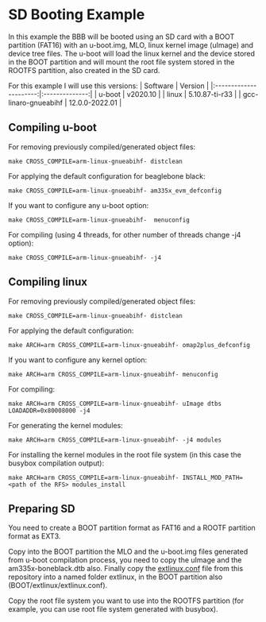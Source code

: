 # SD Booting Example

In this example the BBB will be booted using an SD card with a BOOT partition (FAT16) with an u-boot.img, MLO, linux kernel image (uImage) and device tree files. The u-boot will load the linux kernel and the device stored in the BOOT partition and will mount the root file system stored in the ROOTFS partition, also created in the SD card.

For this example I will use this versions:
| Software               | Version        |
|:----------------------:|:--------------:|
| u-boot                 | v2020.10       |
| linux                  | 5.10.87-ti-r33 |
| gcc-linaro-gnueabihf   | 12.0.0-2022.01 |

## Compiling u-boot

For removing previously compiled/generated object files:
```console
make CROSS_COMPILE=arm-linux-gnueabihf- distclean
```
For applying the default configuration for beaglebone black:
```console
make CROSS_COMPILE=arm-linux-gnueabihf- am335x_evm_defconfig
```
If you want to configure any u-boot option:
```console
make CROSS_COMPILE=arm-linux-gnueabihf-  menuconfig
```
For compiling (using 4 threads, for other number of threads change -j4 option):
```console
make CROSS_COMPILE=arm-linux-gnueabihf- -j4
```

## Compiling linux

For removing previously compiled/generated object files:
```console
make CROSS_COMPILE=arm-linux-gnueabihf- distclean
```
For applying the default configuration:
```console
make ARCH=arm CROSS_COMPILE=arm-linux-gnueabihf- omap2plus_defconfig
```
If you want to configure any kernel option:
```console
make ARCH=arm CROSS_COMPILE=arm-linux-gnueabihf- menuconfig
```
For compiling:
```console
make ARCH=arm CROSS_COMPILE=arm-linux-gnueabihf- uImage dtbs LOADADDR=0x80008000 -j4
```
For generating the kernel modules:
```console
make ARCH=arm CROSS_COMPILE=arm-linux-gnueabihf- -j4 modules
```
For installing the kernel modules in the root file system (in this case the busybox compilation output):
```console
make ARCH=arm CROSS_COMPILE=arm-linux-gnueabihf- INSTALL_MOD_PATH=<path of the RFS> modules_install
```
## Preparing SD

You need to create a BOOT partition format as FAT16 and a ROOTF partition format as EXT3.

Copy into the BOOT partition the MLO and the u-boot.img files generated from u-boot compilation process, you need to copy the uImage and the am335x-boneblack.dtb also. Finally copy the [extlinux.conf](extlinux/extlinux.conf) file from this repository into a named folder extlinux, in the BOOT partition also (BOOT/extlinux/extlinux.conf).

Copy the root file system you want to use into the ROOTFS partition (for example, you can use root file system generated with busybox).

